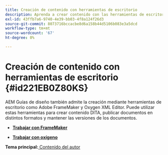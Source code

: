 ```yaml
---
title: Creación de contenido con herramientas de escritorio
description: Aprenda a crear contenido con las herramientas de escritorio
exl-id: 43ffb7a6-9740-4e39-bb03-4f8a124f26d3
source-git-commit: 8073716bccacbe8d6a158b44d5106b083e3a5dcd
workflow-type: tm+mt
source-wordcount: '67'
ht-degree: 0%

---
```


# Creación de contenido con herramientas de escritorio {#id221EB0Z80KS}

AEM Guías de diseño también admite la creación mediante herramientas de escritorio como Adobe FrameMaker y Oxygen XML Editor. Puede utilizar estas herramientas para crear contenido DITA, publicar documentos en distintos formatos y mantener las versiones de los documentos.

- **[Trabajar con FrameMaker](author-desktop-framemaker.md)**

- **[Trabajar con oxígeno](author-desktop-oxygen.md)**


**Tema principal:**[ Contenido del autor](authoring-content.md)

